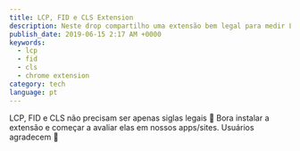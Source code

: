 ```yaml
---
title: LCP, FID e CLS Extension
description: Neste drop compartilho uma extensão bem legal para medir LCP, FID e CLS.
publish_date: 2019-06-15 2:17 AM +0000
keywords:
  - lcp
  - fid
  - cls
  - chrome extension
category: tech
language: pt
---
```


LCP, FID e CLS não precisam ser apenas siglas legais 🤣 Bora instalar a extensão e começar a avaliar elas em nossos apps/sites. Usuários agradecem 🌸

<!-- <Tweet src="https://twitter.com/addyosmani/status/1272438696936116224?ref_src=twsrc%5Etfw" /> -->
